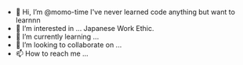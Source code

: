 - 👋 Hi, I’m @momo-time I've never learned code anything but want to learnnn
- 👀 I’m interested in ... Japanese Work Ethic.
- 🌱 I’m currently learning ...
- 💞️ I’m looking to collaborate on ...
- 📫 How to reach me ...

<!---
momo-time/momo-time is a ✨ special ✨ repository because its `README.md` (this file) appears on your GitHub profile.
You can click the Preview link to take a look at your changes.
--->
